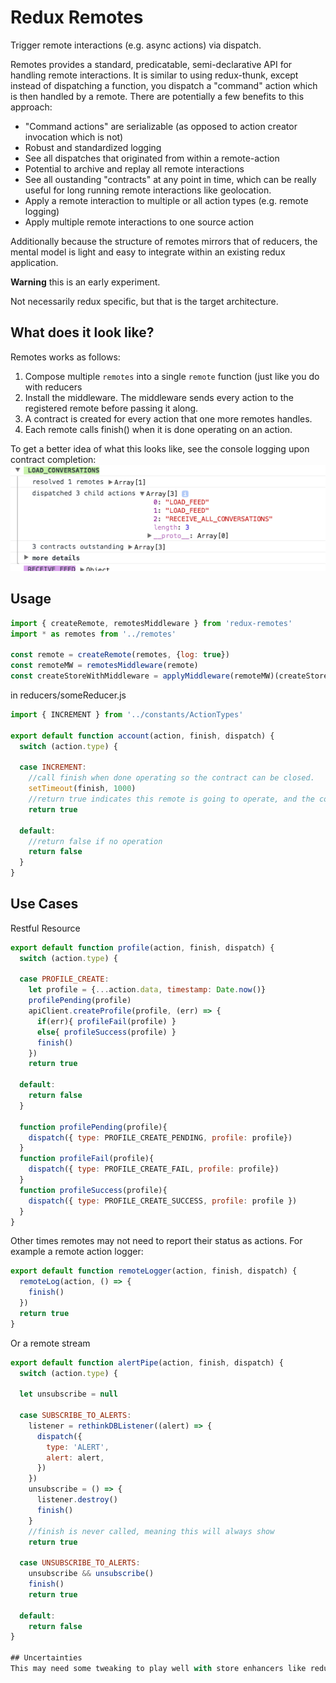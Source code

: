 # Redux Remotes
Trigger remote interactions (e.g. async actions) via dispatch.  

Remotes provides a standard, predicatable, semi-declarative API for handling remote interactions. It is similar to using redux-thunk, except instead of dispatching a function, you dispatch a "command" action which is then handled by a remote. There are potentially a few benefits to this approach:
* "Command actions" are serializable (as opposed to action creator invocation which is not)
* Robust and standardized logging
* See all dispatches that originated from within a remote-action
* Potential to archive and replay all remote interactions
* See all oustanding "contracts" at any point in time, which can be really useful for long running remote interactions like geolocation.
* Apply a remote interaction to multiple or all action types (e.g. remote logging)
* Apply multiple remote interactions to one source action

Additionally because the structure of remotes mirrors that of reducers, the mental model is light and easy to integrate within an existing redux application.

**Warning** this is an early experiment.

Not necessarily redux specific, but that is the target architecture.

## What does it look like?
Remotes works as follows:  
1. Compose multiple `remotes` into a single `remote` function (just like you do with reducers  
2. Install the middleware. The middleware sends every action to the registered remote before passing it along.   
3. A contract is created for every action that one more remotes handles.  
4. Each remote calls finish() when it is done operating on an action.  

To get a better idea of what this looks like, see the console logging upon contract completion:
<img src="https://raw.githubusercontent.com/rt2zz/redux-remotes/master/examples/log.png" />

## Usage
```js
import { createRemote, remotesMiddleware } from 'redux-remotes'
import * as remotes from '../remotes'

const remote = createRemote(remotes, {log: true})
const remoteMW = remotesMiddleware(remote)
const createStoreWithMiddleware = applyMiddleware(remoteMW)(createStore)
```
in reducers/someReducer.js
```js
import { INCREMENT } from '../constants/ActionTypes'

export default function account(action, finish, dispatch) {
  switch (action.type) {

  case INCREMENT:
    //call finish when done operating so the contract can be closed.
    setTimeout(finish, 1000)
    //return true indicates this remote is going to operate, and the contract should wait for response
    return true

  default:
    //return false if no operation
    return false
  }
}
```

## Use Cases
Restful Resource
```js
export default function profile(action, finish, dispatch) {
  switch (action.type) {

  case PROFILE_CREATE:
    let profile = {...action.data, timestamp: Date.now()}
    profilePending(profile)
    apiClient.createProfile(profile, (err) => {
      if(err){ profileFail(profile) }
      else{ profileSuccess(profile) }
      finish()
    })
    return true

  default:
    return false
  }

  function profilePending(profile){
    dispatch({ type: PROFILE_CREATE_PENDING, profile: profile})
  }
  function profileFail(profile){
    dispatch({ type: PROFILE_CREATE_FAIL, profile: profile})
  }
  function profileSuccess(profile){
    dispatch({ type: PROFILE_CREATE_SUCCESS, profile: profile })
  }
}
```

Other times remotes may not need to report their status as actions. For example a remote action logger:
```js
export default function remoteLogger(action, finish, dispatch) {
  remoteLog(action, () => {
    finish()
  })
  return true
}
```

Or a remote stream
```js
export default function alertPipe(action, finish, dispatch) {
  switch (action.type) {

  let unsubscribe = null

  case SUBSCRIBE_TO_ALERTS:
    listener = rethinkDBListener((alert) => {
      dispatch({
        type: 'ALERT',
        alert: alert,
      })
    })
    unsubscribe = () => {
      listener.destroy()
      finish()
    }
    //finish is never called, meaning this will always show
    return true

  case UNSUBSCRIBE_TO_ALERTS:
    unsubscribe && unsubscribe()
    finish()
    return true

  default:
    return false
}

## Uncertainties
This may need some tweaking to play well with store enhancers like redux-devtools. Further testing and experimentation is needed.
